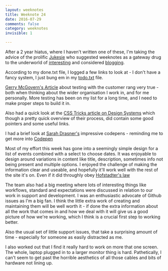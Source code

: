 ```yaml
---
layout: weeknotes
title: Weeknote 24
date: 2016-07-29
comments: false
category: weeknotes
invisible: 1

---
```


After a 2 year hiatus, where I haven't written one of these, I'm taking the advice of the prolific [Jukesie][jukesie] who suggested weeknotes as a gateway drug to the underworld of [interesting][interest] and considered [blogging][footnotes].

According to my done.txt file, I logged a few links to look at - I don't have a fancy system, I just bung em in my [todo.txt][todo] file.

[Gerry McGovern's Article][gerry] about testing with the customer rang very true - both when thinking about the wider organisation I work in, and for me personally. More testing has been on my list for a long time, and I need to make proper steps to build it in.

Also had a quick look at the [CSS Tricks article on Design Systems][tricks] which though a pretty quick overview of their process, did contain some good pointers and some useful links.

I had a brief look at [Sarah Drasner's][drasner] impressive codepens - reminding me to get more into [Codepen][codepen]

Most of my effort this week has gone into a seemingly simple design for a list of events combined with a select to choose dates. It was enjoyable to design around variations in content like title, description, sometimes info not being present and multiple options. I enjoyed the challenge of making the information clear and useable, and hopefully it'll work well with the rest of the site it's on. Even if it did throughly obey [Hofstadter's law][law]

The team also had a big meeting where lots of interesting things like workflows, standard and expectations were discussed in relation to our work in support and development. I was an enthusiastic advocate of Github issues as I'm a big fan. I think the little extra work of creating and maintaining them will be well worth it - if done the extra information about all the work that comes in and how we deal with it will give us a good picture of how we're working, which I think is a crucial first step to working better.

Also the usual set of little support issues, that take a surprising amount of time - especially for someone as easily distracted as me.

I also worked out that I find it really hard to work on more that one screen. The whole, laptop plugged in to a larger monitor thing is hard. Pathetically, I can't seem to get past the horrible aesthetics of all those cables and bits of hardware not lining up.

[jukesie]:https://twitter.com/jukesie
[interest]:https://productforthepeople.xyz/
[todo]:http://todotxt.com/
[footnotes]:https://medium.com/@jukesie/friday-footnotes-8-e368a86038a2#.myxftqppj
[gerry]:http://www.gerrymcgovern.com/new-thinking/testing-not-issue-not-enough-money-or-time
[tricks]:https://css-tricks.com/design-systems-building-future/
[drasner]:http://codepen.io/sdras/
[codepen]:http://codepen.io/
[law]: https://en.wikipedia.org/wiki/Hofstadter%27s_law
